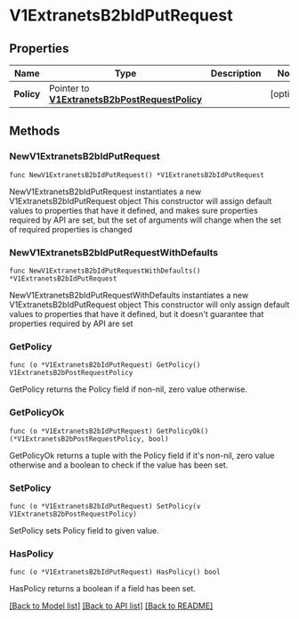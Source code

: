 # V1ExtranetsB2bIdPutRequest

## Properties

Name | Type | Description | Notes
------------ | ------------- | ------------- | -------------
**Policy** | Pointer to [**V1ExtranetsB2bPostRequestPolicy**](V1ExtranetsB2bPostRequestPolicy.md) |  | [optional] 

## Methods

### NewV1ExtranetsB2bIdPutRequest

`func NewV1ExtranetsB2bIdPutRequest() *V1ExtranetsB2bIdPutRequest`

NewV1ExtranetsB2bIdPutRequest instantiates a new V1ExtranetsB2bIdPutRequest object
This constructor will assign default values to properties that have it defined,
and makes sure properties required by API are set, but the set of arguments
will change when the set of required properties is changed

### NewV1ExtranetsB2bIdPutRequestWithDefaults

`func NewV1ExtranetsB2bIdPutRequestWithDefaults() *V1ExtranetsB2bIdPutRequest`

NewV1ExtranetsB2bIdPutRequestWithDefaults instantiates a new V1ExtranetsB2bIdPutRequest object
This constructor will only assign default values to properties that have it defined,
but it doesn't guarantee that properties required by API are set

### GetPolicy

`func (o *V1ExtranetsB2bIdPutRequest) GetPolicy() V1ExtranetsB2bPostRequestPolicy`

GetPolicy returns the Policy field if non-nil, zero value otherwise.

### GetPolicyOk

`func (o *V1ExtranetsB2bIdPutRequest) GetPolicyOk() (*V1ExtranetsB2bPostRequestPolicy, bool)`

GetPolicyOk returns a tuple with the Policy field if it's non-nil, zero value otherwise
and a boolean to check if the value has been set.

### SetPolicy

`func (o *V1ExtranetsB2bIdPutRequest) SetPolicy(v V1ExtranetsB2bPostRequestPolicy)`

SetPolicy sets Policy field to given value.

### HasPolicy

`func (o *V1ExtranetsB2bIdPutRequest) HasPolicy() bool`

HasPolicy returns a boolean if a field has been set.


[[Back to Model list]](../README.md#documentation-for-models) [[Back to API list]](../README.md#documentation-for-api-endpoints) [[Back to README]](../README.md)


